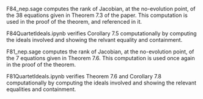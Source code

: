 F84_nep.sage computes the rank of Jacobian, at the no-evolution point, of the 38 equations given in Theorem 7.3 of the paper. This computation is used in the proof of the theorem, and referenced in it.

F84QuartetIdeals.ipynb verifies Corollary 7.5 computationally by computing the ideals involved and showing the relvant equality and containment.  

F81_nep.sage computes the rank of Jacobian, at the no-evolution point, of the 7 equations given in Theorem 7.6. This computation is used once again in the proof of the theorem.

F81QuartetIdeals.ipynb verifies Theorem 7.6 and Corollary 7.8 computationally by computing the ideals involved and showing the relevant equalities and containment.  

